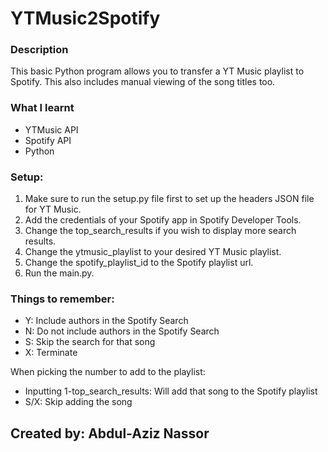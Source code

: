 # YTMusic2Spotify

### Description
This basic Python program allows you to transfer a YT Music playlist to Spotify. This also includes manual viewing of the song titles too.

### What I learnt
* YTMusic API
* Spotify API
* Python
  
### Setup:
1. Make sure to run the setup.py file first to set up the headers JSON file for YT Music.
2. Add the credentials of your Spotify app in Spotify Developer Tools.
3. Change the top_search_results if you wish to display more search results.
4. Change the ytmusic_playlist to your desired YT Music playlist.
5. Change the spotify_playlist_id to the Spotify playlist url.
6. Run the main.py.
  
### Things to remember:
* Y: Include authors in the Spotify Search
* N: Do not include authors in the Spotify Search
* S: Skip the search for that song
* X: Terminate

When picking the number to add to the playlist:
* Inputting 1-top_search_results: Will add that song to the Spotify playlist
* S/X: Skip adding the song

## Created by: Abdul-Aziz Nassor
